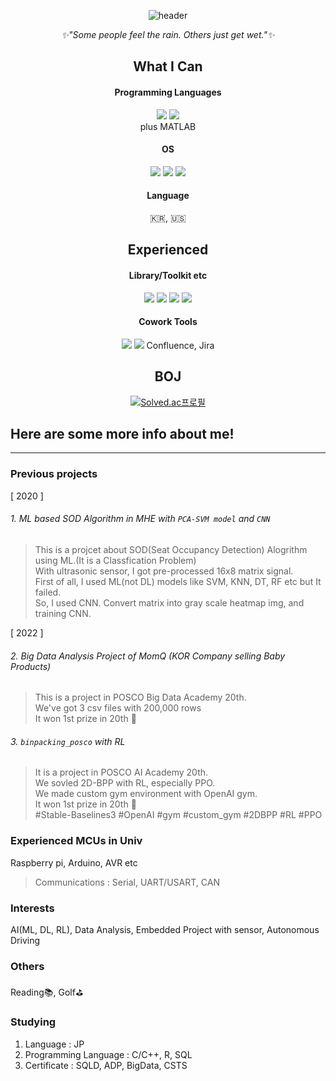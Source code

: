 <div align="center">

 ![header](https://capsule-render.vercel.app/api?type=waving&color=73D1FA&height=300&section=header&text=Hi%20there!&fontColor=FFFFFF&fontSize=90)

_:sparkles:"Some people feel the rain. Others just get wet.":sparkles:_

## What I Can
#### Programming Languages
<img src="https://img.shields.io/badge/C-A8B9CC?style=for-the-badge&logo=C&logoColor=blue"> <img src="https://img.shields.io/badge/Python-3776AB?style=for-the-badge&logo=Python&logoColor=white"><br>
plus MATLAB
#### OS  
<img src="https://img.shields.io/badge/Linux-FCC624?style=for-the-badge&logo=&logoColor=yellow"> <img src="https://img.shields.io/badge/MacOS-000000?style=for-the-badge&logo=&logoColor=lightgrey"> <img src="https://img.shields.io/badge/Windows-0078D6?style=for-the-badge&logo=&logoColor=orange"><br>
#### Language
:kr:, :us:

## Experienced
 
#### Library/Toolkit etc
<img src="https://img.shields.io/badge/Keras-D00000?style=for-the-badge&logo=Keras&logoColor=red"> <img src="https://img.shields.io/badge/Tensorflow-FF6F00?style=for-the-badge&logo=Tensorflow&logoColor=yellow"> <img src="https://img.shields.io/badge/OpenAI_Gym-0081A5?style=for-the-badge&logo=OpenAIgym&logoColor=red"> <img src="https://img.shields.io/badge/Unity-FFFFFF?style=for-the-badge&logo=unity&logoColor=green">

#### Cowork Tools
<img src="https://img.shields.io/badge/Slack-4A154B?style=for-the-badge&logo=slack&logoColor=pink"> <img src="https://img.shields.io/badge/Github-181717?style=for-the-badge&logo=github&logoColor=white"> Confluence, Jira

## BOJ
[![Solved.ac프로필](http://mazassumnida.wtf/api/v2/generate_badge?boj=lou_9_am)](https://solved.ac/{lou_9_am})

</div>

## Here are some more info about me!
---
### Previous projects
[ 2020 ]
###### 1. ML based SOD Algorithm in MHE with `PCA-SVM model` and `CNN`
 > This is a projcet about SOD(Seat Occupancy Detection) Alogrithm using ML.(It is a Classfication Problem)<br>
 > With ultrasonic sensor, I got pre-processed 16x8 matrix signal.<br>
 > First of all, I used ML(not DL) models like SVM, KNN, DT, RF etc but It failed.<br>
 > So, I used CNN. Convert matrix into gray scale heatmap img, and training CNN.

[ 2022 ]
###### 2. Big Data Analysis Project of MomQ (KOR Company selling Baby Products)
 > This is a project in POSCO Big Data Academy 20th.<br>
 > We've got 3 csv files with 200,000 rows<br>
 > It won 1st prize in 20th 🥇

###### 3. `binpacking_posco` with RL
> It is a project in POSCO AI Academy 20th.<br>
> We sovled 2D-BPP with RL, especially PPO. <br>
> We made custom gym environment with OpenAI gym. <br>
> It won 1st prize in 20th 🥇 <br>
> #Stable-Baselines3 #OpenAI #gym #custom_gym #2DBPP #RL #PPO

### Experienced MCUs in Univ
Raspberry pi, Arduino, AVR etc
> Communications : Serial, UART/USART, CAN

### Interests
AI(ML, DL, RL), Data Analysis, Embedded Project with sensor, Autonomous Driving
### Others
Reading📚, Golf⛳
### Studying
1. Language : JP
2. Programming Language : C/C++, R, SQL
3. Certificate : SQLD, ADP, BigData, CSTS


